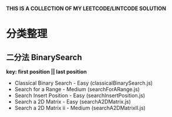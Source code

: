 **THIS IS A COLLECTION OF MY LEETCODE/LINTCODE SOLUTION**

# 分类整理

## 二分法 BinarySearch
**key: first position || last position**

* Classical Binary Search - Easy (classicalBinarySearch.js)
* Search for a Range - Medium (searchForARange.js)
* Search Insert Position - Easy (searchInsertPosition.js)
* Search a 2D Matrix - Easy (searchA2DMatrix.js)
* Search a 2D Matrix ii - Medium (searchA2DMatrixII.js)